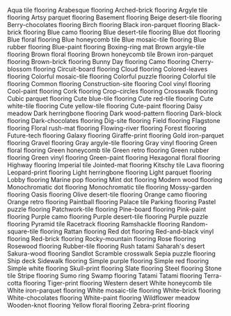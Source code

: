 Aqua tile flooring
Arabesque flooring
Arched-brick flooring
Argyle tile flooring
Artsy parquet flooring
Basement flooring
Beige desert-tile flooring
Berry-chocolates flooring
Birch flooring
Black iron-parquet flooring
Black-brick flooring
Blue camo flooring
Blue desert-tile flooring
Blue dot flooring
Blue floral flooring
Blue honeycomb tile
Blue mosaic-tile flooring
Blue rubber flooring
Blue-paint flooring
Boxing-ring mat
Brown argyle-tile flooring
Brown floral flooring
Brown honeycomb tile
Brown iron-parquet flooring
Brown-brick flooring
Bunny Day flooring
Camo flooring
Cherry-blossom flooring
Circuit-board flooring
Cloud flooring
Colored-leaves flooring
Colorful mosaic-tile flooring
Colorful puzzle flooring
Colorful tile flooring
Common flooring
Construction-site flooring
Cool vinyl flooring
Cool-paint flooring
Cork flooring
Crop-circles flooring
Crosswalk flooring
Cubic parquet flooring
Cute blue-tile flooring
Cute red-tile flooring
Cute white-tile flooring
Cute yellow-tile flooring
Cute-paint flooring
Daisy meadow
Dark herringbone flooring
Dark wood-pattern flooring
Dark-block flooring
Dark-chocolates flooring
Dig-site flooring
Field flooring
Flagstone flooring
Floral rush-mat flooring
Flowing-river flooring
Forest flooring
Future-tech flooring
Galaxy flooring
Giraffe-print flooring
Gold iron-parquet flooring
Gravel flooring
Gray argyle-tile flooring
Gray vinyl flooring
Green floral flooring
Green honeycomb tile
Green retro flooring
Green rubber flooring
Green vinyl flooring
Green-paint flooring
Hexagonal floral flooring
Highway flooring
Imperial tile
Jointed-mat flooring
Kitschy tile
Lava flooring
Leopard-print flooring
Light herringbone flooring
Light parquet flooring
Lobby flooring
Marine pop flooring
Mint dot flooring
Modern wood flooring
Monochromatic dot flooring
Monochromatic tile flooring
Mossy-garden flooring
Oasis flooring
Olive desert-tile flooring
Orange camo flooring
Orange retro flooring
Paintball flooring
Palace tile
Parking flooring
Pastel puzzle flooring
Patchwork-tile flooring
Pine-board flooring
Pink-paint flooring
Purple camo flooring
Purple desert-tile flooring
Purple puzzle flooring
Pyramid tile
Racetrack flooring
Ramshackle flooring
Random-square-tile flooring
Rattan flooring
Red dot flooring
Red-and-black vinyl flooring
Red-brick flooring
Rocky-mountain flooring
Rose flooring
Rosewood flooring
Rubber-tile flooring
Rush tatami
Saharah's desert
Sakura-wood flooring
Sandlot
Scramble crosswalk
Sepia puzzle flooring
Ship deck
Sidewalk flooring
Simple purple flooring
Simple red flooring
Simple white flooring
Skull-print flooring
Slate flooring
Steel flooring
Stone tile
Stripe flooring
Sumo ring
Swamp flooring
Tatami
Tatami flooring
Terra-cotta flooring
Tiger-print flooring
Western desert
White honeycomb tile
White iron-parquet flooring
White mosaic-tile flooring
White-brick flooring
White-chocolates flooring
White-paint flooring
Wildflower meadow
Wooden-knot flooring
Yellow floral flooring
Zebra-print flooring
